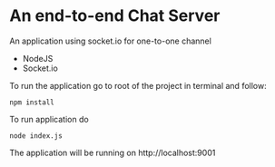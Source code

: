 
# An end-to-end Chat Server

An application using socket.io for one-to-one channel

 - NodeJS
 - Socket.io
 
To run the application go to root of the project in terminal and follow:

    npm install
To run application do 

    node index.js
The application will be running on http://localhost:9001 
